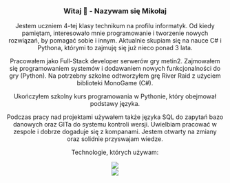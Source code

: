 

<h3 align="center">Witaj 👋 - Nazywam się Mikołaj</h3>

<p align="center">Jestem uczniem 4-tej klasy technikum na profilu informatyk. Od kiedy pamiętam, interesowało mnie programowanie i tworzenie nowych rozwiązań, by pomagać sobie i innym. Aktualnie skupiam się na nauce C# i Pythona, którymi to zajmuję się już nieco ponad 3 lata.</p>

<p align="center">Pracowałem jako Full-Stack developer serwerów gry metin2. Zajmowałem się programowaniem systemów i dodawaniem nowych funkcjonalności do gry (Python). Na potrzebny szkolne odtworzyłem grę River Raid z użyciem biblioteki MonoGame (C#).</p>

<p align="center">Ukończyłem szkolny kurs programowania w Pythonie, który obejmował podstawy języka.</p>

<p align="center">Podczas pracy nad projektami używałem także języka SQL do zapytań bazo danowych oraz GITa do systemu kontroli wersji. Uwielbiam pracować w zespole i dobrze dogaduje się z kompanami. Jestem otwarty na zmiany oraz solidnie przyswajam wiedze.</p>


<p align="center">Technologie, których używam:</p>

<div align="center">
  <a href="https://skillicons.dev">
    <img src="https://skillicons.dev/icons?i=cs,py,mysql,arduino" />
  </a>
  <br/>
  <a href="https://skillicons.dev">
    <img src="https://skillicons.dev/icons?i=git,github,docker,vscode,visualstudio,postman,linux" />
  </a>
  <br/>
</div>
